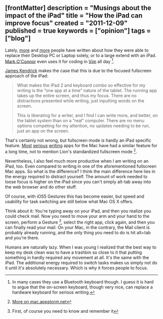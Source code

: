 [frontMatter]
description = "Musings about the impact of the iPad"
title = "How the iPad can improve focus"
created = "2011-12-09"
published = true
keywords = ["opinion"]
tags = ["blog"]
---
Lately, [more](http://technologizer.com/2011/12/05/how-the-ipad-2-became-my-favorite-computer/) and [more](http://www.zdnet.com/blog/mobile-news/ipad-2-as-a-serious-writing-machine-how-to/5964) people have written about how they were able to replace their Desktop PC or Laptop solely, or to a large extend with an iPad. [Mark O'Connor](http://yieldthought.com/post/12239282034/swapped-my-macbook-for-an-ipad) even uses it for coding in [Vim](http://www.vim.org) all day [^foot2].

[James Kendrick](http://www.zdnet.com/blog/mobile-news/ipad-2-as-a-serious-writing-machine-how-to/5964) makes the case that this is due to the focused fullscreen approach of the iPad:

<blockquote>
<p>
What makes the iPad 2 and keyboard combo so effective for my writing is the “one app at a time” nature of the tablet. The running app takes up the entire screen, and thus my focus. There are no distractions presented while writing, just inputting words on the screen.
</p>

<p>
This is liberating for a writer, and I find I can write more, and better, on the tablet system than on a “real” computer. There are no menu options competing for my attention, no updates needing to be run, just an app on the screen.
</p>

</blockquote>

That's certainly not wrong, but fullscreen mode is hardly an iPad specific feature. [Most](http://itunes.apple.com/us/app/ulysses/id402427877?mt=12) [serious](http://mac.appstorm.net/reviews/office-review/scrivener-a-writers-best-friend/) [writing](http://www.hogbaysoftware.com/products/writeroom) apps for the Mac have had a similar feature for a long time, not to mention Lion's standardized fullscreen mode [^foot1]. 

Nevertheless, I also feel much more productive when I am writing on an iPad, too. Even compared to writing in one of the aforementioned fullscreen Mac apps. So what is the difference? I think the main difference here lies in the energy required to distract yourself.  The amount of work needed to loose focus is higher on the iPad since you can't simply alt-tab away into the web browser and do other stuff. 

Of course, with iOS5 Gestures this has become easier, but speed and usability for task switching are still below what Mac OS X offers. 

Think about it: You're typing away on your iPad, and then you realize you could check mail. Now you need to move your arm and your hand to the screen, perform a Gesture [^foot3], select the right app, click again, and then you can finally read your mail. On your Mac, in the contrary, the Mail client is probably already running, and the only thing you need to do is hit alt+tab and you're there.

Humans are naturally lazy. When I was young I realized that the best way to keep my desk clean was to have a trashbin so close to it that putting something in hardly required any movement at all. It's the same with the iPad. The additional energy required to switch tasks makes us simply not do it until it's absolutely necessary. Which is why it forces people to focus.

[^foot1]: [More on mac.appstorm.net](http://mac.appstorm.net/roundups/productivity-roundups/6-minimal-full-screen-writing-apps-for-mac/)
[^foot2]: In many cases they use a Bluetooth keyboard though. I guess it is hard to argue that the on-screen keyboard, though very nice, can replace a hardware keyboard for serious writing.
[^foot3]: First, of course you need to know and remember it
